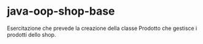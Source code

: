# java-oop-shop-base
 Esercitazione che prevede la creazione della classe Prodotto che gestisce i prodotti dello shop.
